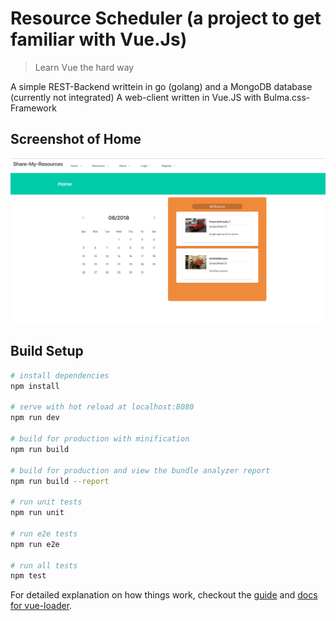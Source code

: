# Resource Scheduler (a project to get familiar with Vue.Js)
> Learn Vue the hard way

A simple REST-Backend writtein in go (golang) and a MongoDB database (currently not integrated)
A web-client written in Vue.JS with Bulma.css-Framework

## Screenshot of Home

![Screenshot of Home](screenshot.png)

## Build Setup

``` bash
# install dependencies
npm install

# serve with hot reload at localhost:8080
npm run dev

# build for production with minification
npm run build

# build for production and view the bundle analyzer report
npm run build --report

# run unit tests
npm run unit

# run e2e tests
npm run e2e

# run all tests
npm test
```

For detailed explanation on how things work, checkout the [guide](http://vuejs-templates.github.io/webpack/) and [docs for vue-loader](http://vuejs.github.io/vue-loader).
